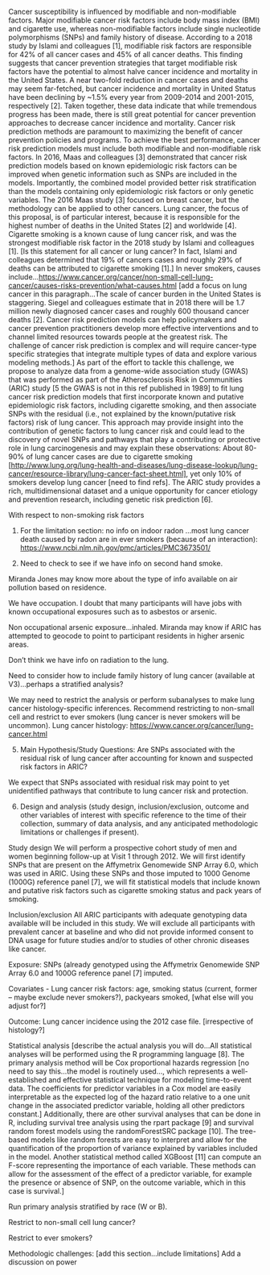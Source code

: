 
Cancer susceptibility is influenced by modifiable and non-modifiable factors. Major modifiable cancer risk factors include body mass index (BMI) and cigarette use, whereas non-modifiable factors include single nucleotide polymorphisms (SNPs) and family history of disease. According to a 2018 study by Islami and colleagues [1], modifiable risk factors are responsible for 42% of all cancer cases and 45% of all cancer deaths. This finding suggests that cancer prevention strategies that target modifiable risk factors have the potential to almost halve cancer incidence and mortality in the United States. A near two-fold reduction in cancer cases and deaths may seem far-fetched, but cancer incidence and mortality in United Status have been declining by ~1.5% every year from 2009-2014 and 2001-2015, respectively [2]. Taken together, these data indicate that while tremendous progress has been made, there is still great potential for cancer prevention approaches to decrease cancer incidence and mortality.
Cancer risk prediction methods are paramount to maximizing the benefit of cancer prevention policies and programs. To achieve the best performance, cancer risk prediction models must include both modifiable and non-modifiable risk factors. In 2016, Maas and colleagues [3] demonstrated that cancer risk prediction models based on known epidemiologic risk factors can be improved when genetic information such as SNPs are included in the models. Importantly, the combined model provided better risk stratification than the models containing only epidemiologic risk factors or only genetic variables. The 2016 Maas study [3] focused on breast cancer, but the methodology can be applied to other cancers. Lung cancer, the focus of this proposal, is of particular interest, because it is responsible for the highest number of deaths in the United States [2] and worldwide [4]. Cigarette smoking is a known cause of lung cancer risk, and was the strongest modifiable risk factor in the 2018 study by Islami and colleagues [1]. [Is this statement for all cancer or lung cancer? In fact, Islami and colleagues determined that 19% of cancers cases and roughly 29% of deaths can be attributed to cigarette smoking [1].] In never smokers, causes include…https://www.cancer.org/cancer/non-small-cell-lung-cancer/causes-risks-prevention/what-causes.html
[add a focus on lung cancer in this paragraph…The scale of cancer burden in the United States is staggering. Siegel and colleagues estimate that in 2018 there will be 1.7 million newly diagnosed cancer cases and roughly 600 thousand cancer deaths [2]. Cancer risk prediction models can help policymakers and cancer prevention practitioners develop more effective interventions and to channel limited resources towards people at the greatest risk. The challenge of cancer risk prediction is complex and will require cancer-type specific strategies that integrate multiple types of data and explore various modeling methods.] 
As part of the effort to tackle this challenge, we propose to analyze data from a genome-wide association study (GWAS) that was performed as part of the Atherosclerosis Risk in Communities (ARIC) study [5 the GWAS is not in this ref published in 1989] to fit lung cancer risk prediction models that first incorporate known and putative epidemiologic risk factors, including cigarette smoking, and then associate SNPs with the residual (i.e., not explained by the known/putative risk factors) risk of lung cancer. This approach may provide insight into the contribution of genetic factors to lung cancer risk and could lead to the discovery of novel SNPs and pathways that play a contributing or protective role in lung carcinogenesis and may explain these observations: About 80-90% of lung cancer cases are due to cigarette smoking [http://www.lung.org/lung-health-and-diseases/lung-disease-lookup/lung-cancer/resource-library/lung-cancer-fact-sheet.html], yet only 10% of smokers develop lung cancer [need to find refs]. 
The ARIC study provides a rich, multidimensional dataset and a unique opportunity for cancer etiology and prevention research, including genetic risk prediction [6].


With respect to non-smoking risk factors

1) For the limitation section: no info on indoor radon …most lung cancer death caused by radon are in ever smokers (because of an interaction): https://www.ncbi.nlm.nih.gov/pmc/articles/PMC3673501/

2) Need to check to see if we have info on second hand smoke.

Miranda Jones may know more about the type of info available on air pollution based on residence.


We have occupation. I doubt that many participants will have jobs with known occupational exposures such as to asbestos or arsenic.

Non occupational arsenic exposure…inhaled. Miranda may know if ARIC has attempted to geocode to point to participant residents in higher arsenic areas.

Don’t think we have info on radiation to the lung.


Need to consider how to include family history of lung cancer (available at V3)…perhaps a stratified analysis?


We may need to restrict the analysis or perform subanalyses to make lung cancer histology-specific inferences. Recommend restricting to non-small cell and restrict to ever smokers (lung cancer is never smokers will be uncommon). Lung cancer histology: https://www.cancer.org/cancer/lung-cancer.html


5. Main Hypothesis/Study Questions:
Are SNPs associated with the residual risk of lung cancer after accounting for known and suspected risk factors in ARIC?

We expect that SNPs associated with residual risk may point to yet unidentified pathways that contribute to lung cancer risk and protection.

 
6. Design and analysis (study design, inclusion/exclusion, outcome and other variables of interest with specific reference to the time of their collection, summary of data analysis, and any anticipated methodologic limitations or challenges if present).
 
Study design
We will perform a prospective cohort study of men and women beginning follow-up at Visit 1 through 2012. We will first identify SNPs that are present on the Affymetrix Genomewide SNP Array 6.0, which was used in ARIC. Using these SNPs and those imputed to 1000 Genome (1000G) reference panel [7], we will fit statistical models that include known and putative risk factors such as cigarette smoking status and pack years of smoking.
 
Inclusion/exclusion
All ARIC participants with adequate genotyping data available will be included in this study. We will exclude all participants with prevalent cancer at baseline and who did not provide informed consent to DNA usage for future studies and/or to studies of other chronic diseases like cancer.
 
Exposure:
SNPs (already genotyped using the Affymetrix Genomewide SNP Array 6.0 and 1000G reference panel [7] imputed.

Covariates - Lung cancer risk factors: age, smoking status (current, former – maybe exclude never smokers?), packyears smoked, [what else will you adjust for?]
 
Outcome:
Lung cancer incidence using the 2012 case file. [irrespective of histology?]
  
Statistical analysis
[describe the actual analysis you will do…All statistical analyses will be performed using the R programming language [8]. The primary analysis method will be Cox proportional hazards regression [no need to say this…the model is routinely used…, which represents a well-established and effective statistical technique for modeling time-to-event data. The coefficients for predictor variables in a Cox model are easily interpretable as the expected log of the hazard ratio relative to a one unit change in the associated predictor variable, holding all other predictors constant.] Additionally, there are other survival analyses that can be done in R, including survival tree analysis using the rpart package [9] and survival random forest models using the randomForestSRC package [10]. The tree-based models like random forests are easy to interpret and allow for the quantification of the proportion of variance explained by variables included in the model. Another statistical method called XGBoost [11] can compute an F-score representing the importance of each variable. These methods can allow for the assessment of the effect of a predictor variable, for example the presence or absence of SNP, on the outcome variable, which in this case is survival.]

Run primary analysis stratified by race (W or B).

Restrict to non-small cell lung cancer?

Restrict to ever smokers?




Methodologic challenges: [add this section…include limitations]
Add a discussion on power
